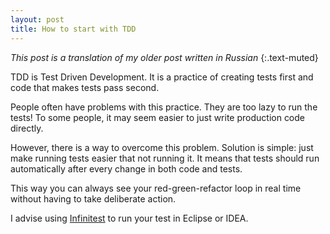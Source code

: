 ```yaml
---
layout: post
title: How to start with TDD
---
```

*This post is a translation of my older post written in Russian*
{:.text-muted}

TDD is Test Driven Development. It is a practice of creating tests first and code that makes tests pass second.

People often have problems with this practice. They are too lazy to run the tests! To some people, it may seem easier to just write production code directly.

However, there is a way to overcome this problem. Solution is simple: just make running tests easier that not running it. It means that tests should run automatically after every change in both code and tests.

This way you can always see your red-green-refactor loop in real time without having to take deliberate action.

I advise using [Infinitest](http://infinitest.github.io/) to run your test in Eclipse or IDEA.

